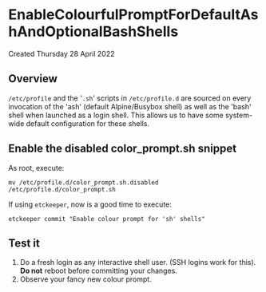# EnableColourfulPromptForDefaultAshAndOptionalBashShells

Created Thursday 28 April 2022

Overview
--------

``/etc/profile`` and the '``.sh``' scripts in ``/etc/profile.d`` are sourced on every invocation of the 'ash' (default Alpine/Busybox shell) as well as the 'bash' shell when launched as a login shell. This allows us to have some system-wide default configuration for these shells.

Enable the disabled color_prompt.sh snippet
-------------------------------------------

As root, execute:

    mv /etc/profile.d/color_prompt.sh.disabled /etc/profile.d/color_prompt.sh

If using ``etckeeper``, now is a good time to execute:

    etckeeper commit "Enable colour prompt for 'sh' shells"

Test it
-------

1. Do a fresh login as any interactive shell  user. (SSH logins work for this). **Do not** reboot before committing your changes.
2. Observe your fancy new colour prompt.
